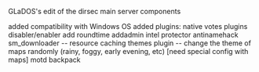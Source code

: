 GLaDOS's edit of the dirsec main server components

added compatibility with Windows OS
added plugins:
	native votes
	plugins disabler/enabler
	add roundtime
	addadmin
	intel protector
	antinamehack
	sm_downloader -- resource caching
	themes plugin -- change the theme of maps randomly (rainy, foggy, early evening, etc) [need special config with maps]
	motd backpack
